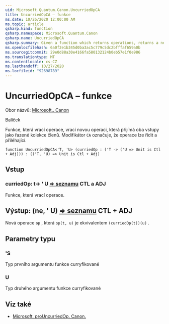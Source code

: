 ```yaml
---
uid: Microsoft.Quantum.Canon.UncurriedOpCA
title: UncurriedOpCA – funkce
ms.date: 10/26/2020 12:00:00 AM
ms.topic: article
qsharp.kind: function
qsharp.namespace: Microsoft.Quantum.Canon
qsharp.name: UncurriedOpCA
qsharp.summary: Given a function which returns operations, returns a new operation which takes both inputs as a tuple. The modifier `CA` indicates that the operations are controllable and adjointable.
ms.openlocfilehash: 6a0f2e1b345d0ba3ac5c779c5dc2bfffaf659a0b
ms.sourcegitcommit: 29e0d88a30e4166fa580132124b0eb57e1f0e986
ms.translationtype: MT
ms.contentlocale: cs-CZ
ms.lasthandoff: 10/27/2020
ms.locfileid: "92698789"
---
```

# <a name="uncurriedopca-function"></a>UncurriedOpCA – funkce

Obor názvů: [Microsoft.. Canon](xref:Microsoft.Quantum.Canon)

Balíček [](https://nuget.org/packages/)


Funkce, která vrací operace, vrací novou operaci, která přijímá oba vstupy jako řazené kolekce členů.
Modifikátor `CA` označuje, že operace lze řídit a přiléhající.

```qsharp
function UncurriedOpCA<'T, 'U> (curriedOp : ('T -> ('U => Unit is Ctl + Adj))) : (('T, 'U) => Unit is Ctl + Adj)
```


## <a name="input"></a>Vstup

### <a name="curriedop--t---u--unit-ctl--adj"></a>curriedOp: t-> ' U [=> seznamu](xref:microsoft.quantum.lang-ref.unit) CTL a ADJ

Funkce, která vrací operace.



## <a name="output--tu--unit-ctl--adj"></a>Výstup: (ne, ' U) [=> seznamu](xref:microsoft.quantum.lang-ref.unit) CTL + ADJ

Nová operace `op` , která `op(t, u)` je ekvivalentem `(curriedOp(t))(u)` .

## <a name="type-parameters"></a>Parametry typu

### <a name="t"></a>'S

Typ prvního argumentu funkce curryfikované
### <a name="u"></a>U

Typ druhého argumentu funkce curryfikované

## <a name="see-also"></a>Viz také

- [Microsoft. proUncurriedOp. Canon.](xref:Microsoft.Quantum.Canon.UncurriedOp)